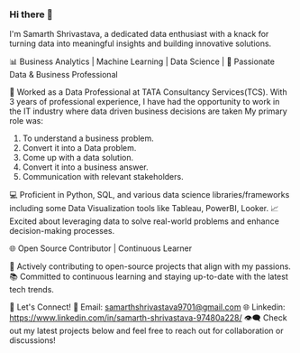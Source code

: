 ### Hi there 👋

 I'm Samarth Shrivastava, a dedicated data enthusiast with a knack for turning data into meaningful insights and building innovative solutions.

📊 Business Analytics | Machine Learning | Data Science | 🚀 Passionate Data & Business Professional

💼 Worked as a Data Professional at TATA Consultancy Services(TCS). With 3 years of professional experience, I have had the opportunity to work in the IT industry where data driven business decisions are taken
My primary role was:
1.	To understand a business problem.
2.	Convert it into a Data problem.
3.	Come up with a data solution.
4.	Convert it into a business answer.
5.	Communication with relevant stakeholders.

💻 Proficient in Python, SQL, and various data science libraries/frameworks including some Data Visualization tools like Tableau, PowerBI, Looker.
📈 Excited about leveraging data to solve real-world problems and enhance decision-making processes.

🌐 Open Source Contributor | Continuous Learner

🚀 Actively contributing to open-source projects that align with my passions.
📚 Committed to continuous learning and staying up-to-date with the latest tech trends.

📢 Let's Connect!
📧 Email: samarthshrivastava9701@gmail.com
🌐 Linkedin: https://www.linkedin.com/in/samarth-shrivastava-97480a228/
👁️‍🗨️ Check out my latest projects below and feel free to reach out for collaboration or discussions!

